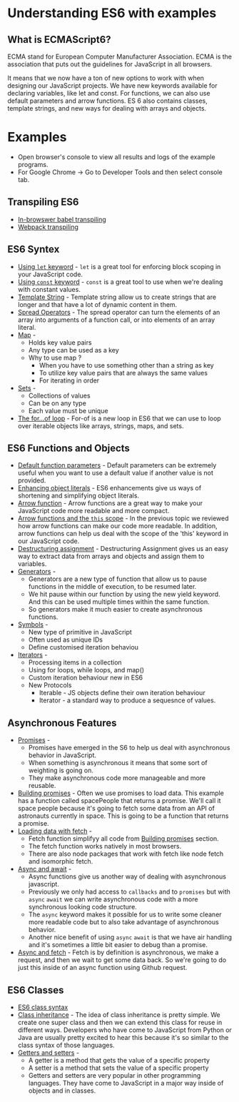 # Understanding ES6 with examples

## What is ECMAScript6?

ECMA stand for European Computer Manufacturer Association. ECMA is the association that puts out the guidelines for JavaScript in all browsers.

It means that we now have a ton of new options to work with when designing our JavaScript projects. We have new keywords available for declaring variables, like let and const. For functions, we can also use default parameters and arrow functions. ES 6 also contains classes, template strings, and new ways for dealing with arrays and objects.

# Examples

- Open browser's console to view all results and logs of the example programs.
- For Google Chrome -> Go to Developer Tools and then select console tab.

## Transpiling ES6

- [In-browswer babel transpiling](./babel-transpiling/index.html)
- [Webpack transpiling](./webpack-transpiling)

## ES6 Syntex

- [Using `let` keyword](./using-let-keyword/index.html) - `let` is a great tool for enforcing block scoping in your JavaScript code.
- [Using `const` keyword](./using-const-keyword/index.html) - `const` is a great tool to use when we're dealing with constant values.
- [Template String](./template-string/index.html) - Template string allow us to create strings that are longer and that have a lot of dynamic content in them.
- [Spread Operators](./spread-operator/index.html) - The spread operator can turn the elements of an array into arguments of a function call, or into elements of an array literal.
- [Map](./map/index.html) -
  - Holds key value pairs
  - Any type can be used as a key
  - Why to use map ?
    - When you have to use something other than a string as key
    - To utilize key value pairs that are always the same values
    - For iterating in order
- [Sets](sets/index.html) -
  - Collections of values
  - Can be on any type
  - Each value must be unique
- [The for...of loop](for...of-loop/index.html) - For-of is a new loop in ES6 that we can use to loop over iterable objects like arrays, strings, maps, and sets.

## ES6 Functions and Objects

- [Default function parameters](deafult-function-parameters/index.html) - Default parameters can be extremely useful when you want to use a default value if another value is not provided.
- [Enhancing object literals](enhanced-object-iterals/index.html) - ES6 enhancements give us ways of shortening and simplifying object literals.
- [Arrow function](arrow-function/index.html) - Arrow functions are a great way to make your JavaScript code more readable and more compact.
- [Arrow functions and the `this` scope](arrow-functions-and-the-this-scope/index.html) - In the previous topic we reviewed how arrow functions can make our code more readable. In addition, arrow functions can help us deal with the scope of the 'this' keyword in our JavaScript code.
- [Destructuring assignment](destructuring-assignment/index.html) - Destructuring Assignment gives us an easy way to extract data from arrays and objects and assign them to variables.
- [Generators](generators/index.html) -
  - Generators are a new type of function that allow us to pause functions in the middle of execution, to be resumed later.
  - We hit pause within our function by using the new yield keyword. And this can be used multiple times within the same function.
  - So generators make it much easier to create asynchronous functions.
- [Symbols](symbols/index.html) -
  - New type of primitive in JavaScript
  - Often used as unique IDs
  - Define customised iteration behaviou
- [Iterators](iterators/index.html) -
  - Processing items in a collection
  - Using for loops, while loops, and map()
  - Custom iteration behaviour new in ES6
  - New Protocols
    - Iterable - JS objects define their own iteration behaviour
    - Iterator - a standard way to produce a sequesnce of values.

## Asynchronous Features

- [Promises](promises/index.html) -
  - Promises have emerged in the S6 to help us deal with asynchronous behavior in JavaScript.
  - When something is asynchronous it means that some sort of weighting is going on.
  - They make asynchronous code more manageable and more reusable.
- [Building promises](building-promises/index.html) - Often we use promises to load data. This example has a function called spacePeople that returns a promise. We'll call it space people because it's going to fetch some data from an API of astronauts currently in space. This is going to be a function that returns a promise.
- [Loading data with fetch](loading-data-with-fetch/index.html) -
  - Fetch function simplifyy all code from [Building promises](building-promises/index.html) section.
  - The fetch function works natively in most browsers.
  - There are also node packages that work with fetch like node fetch and isomorphic fetch.
- [Async and await](async-and-await/index.html) -
  - Async functions give us another way of dealing with asynchronous javascript.
  - Previously we only had access to `callbacks` and to `promises` but with `async` `await` we can write asynchronous code with a more synchronous looking code structure.
  - The `async` keyword makes it possible for us to write some cleaner more readable code but to also take advantage of asynchronous behavior.
  - Another nice benefit of using `async` `await` is that we have air handling and it's sometimes a little bit easier to debug than a promise.
- [Async and fetch](async-and-fetch/index.html) - Fetch is by definition is asynchronous, we make a request, and then we wait to get some data back. So we're going to do just this inside of an async function using Github request.

## ES6 Classes

- [ES6 class syntax](es6-class-syntax/index.html)
- [Class inheritance](class-inheritance/index.html) - The idea of class inheritance is pretty simple. We create one super class and then we can extend this class for reuse in different ways. Developers who have come to JavaScript from Python or Java are usually pretty excited to hear this because it's so similar to the class syntax of those languages.
- [Getters and setters](getters-and-setters/index.html) -
  - A getter is a method that gets the value of a specific property
  - A setter is a method that sets the value of a specific property
  - Getters and setters are very popular in other programming languages. They have come to JavaScript in a major way inside of objects and in classes.
